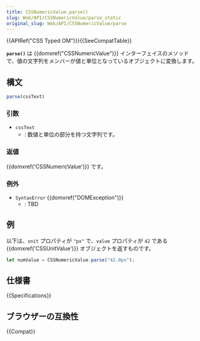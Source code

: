 ```yaml
---
title: CSSNumericValue.parse()
slug: Web/API/CSSNumericValue/parse_static
original_slug: Web/API/CSSNumericValue/parse
---
```


{{APIRef("CSS Typed OM")}}{{SeeCompatTable}}

**`parse()`** は {{domxref("CSSNumericValue")}} インターフェイスのメソッドで、値の文字列をメンバーが値と単位となっているオブジェクトに変換します。

## 構文

```js
parse(cssText)
```

### 引数

- `cssText`
  - : 数値と単位の部分を持つ文字列です。

### 返値

{{domxref('CSSNumericValue')}} です。

### 例外

- `SyntaxError` {{domxref("DOMException")}}
  - : TBD

## 例

以下は、`unit` プロパティが `"px"` で、`value` プロパティが `42` である {{domxref('CSSUnitValue')}} オブジェクトを返すものです。

```js
let numValue = CSSNumericValue.parse("42.0px");
```

## 仕様書

{{Specifications}}

## ブラウザーの互換性

{{Compat}}
